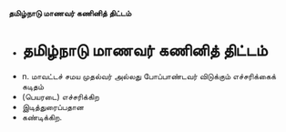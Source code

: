 **தமிழ்நாடு மாணவர் கணினித் திட்டம்**
- # தமிழ்நாடு மாணவர் கணினித் திட்டம்
- n. மாவட்டச் சமய முதல்வர் அல்லது போப்பாண்டவர் விடுக்கும் எச்சரிக்கைக் கடிதம்
- (பெயரடை) எச்சரிக்கிற
- இடித்துரைப்பதான
- கண்டிக்கிற.

